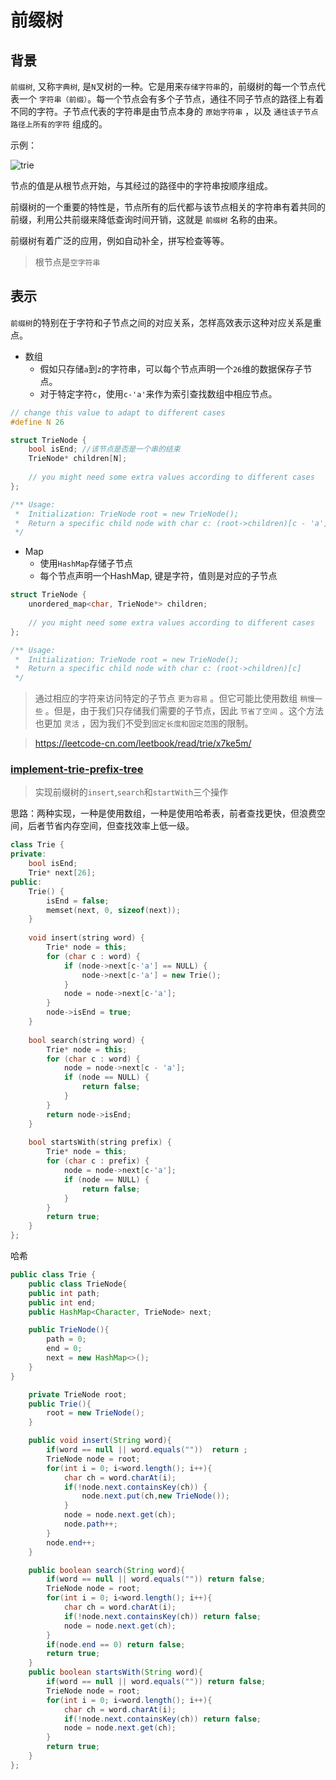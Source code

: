 # 前缀树

## 背景

```前缀树```, 又称```字典树```, 是```N```叉树的一种。它是用来```存储字符串```的，前缀树的每一个节点代表一个 ```字符串（前缀）```。每一个节点会有多个子节点，通往不同子节点的路径上有着不同的字符。子节点代表的字符串是由节点本身的 ```原始字符串``` ，以及 ```通往该子节点路径上所有的字符``` 组成的。

示例：

![trie](../images/trie.png)

节点的值是从根节点开始，与其经过的路径中的字符串按顺序组成。

前缀树的一个重要的特性是，节点所有的后代都与该节点相关的字符串有着共同的前缀，利用公共前缀来降低查询时间开销，这就是 ```前缀树``` 名称的由来。

前缀树有着广泛的应用，例如自动补全，拼写检查等等。

> 根节点是```空字符串```

## 表示

```前缀树```的特别在于字符和子节点之间的对应关系，怎样高效表示这种对应关系是重点。

- 数组
  - 假如只存储```a```到```z```的字符串，可以每个节点声明一个```26```维的数据保存子节点。
  - 对于特定字符```c```，使用```c-'a'```来作为索引查找数组中相应节点。
```cpp
// change this value to adapt to different cases
#define N 26

struct TrieNode {
    bool isEnd; //该节点是否是一个串的结束
    TrieNode* children[N];
    
    // you might need some extra values according to different cases
};

/** Usage:
 *  Initialization: TrieNode root = new TrieNode();
 *  Return a specific child node with char c: (root->children)[c - 'a']
 */
```

- Map
  - 使用```HashMap```存储子节点
  - 每个节点声明一个HashMap, 键是字符，值则是对应的子节点
```cpp
struct TrieNode {
    unordered_map<char, TrieNode*> children;
    
    // you might need some extra values according to different cases
};

/** Usage:
 *  Initialization: TrieNode root = new TrieNode();
 *  Return a specific child node with char c: (root->children)[c]
 */
```
> 通过相应的字符来访问特定的子节点 ```更为容易``` 。但它可能比使用数组 ```稍慢一些``` 。但是，由于我们只存储我们需要的子节点，因此 ```节省了空间``` 。这个方法也更加 ```灵活``` ，因为我们不受到```固定长度和固定范围```的限制。

> https://leetcode-cn.com/leetbook/read/trie/x7ke5m/

### [implement-trie-prefix-tree](https://leetcode-cn.com/problems/implement-trie-prefix-tree/)
> 实现前缀树的```insert```,```search```和```startWith```三个操作

思路：两种实现，一种是使用数组，一种是使用哈希表，前者查找更快，但浪费空间，后者节省内存空间，但查找效率上低一级。

```cpp
class Trie {
private:
    bool isEnd;
    Trie* next[26];
public:
    Trie() {
        isEnd = false;
        memset(next, 0, sizeof(next));
    }
    
    void insert(string word) {
        Trie* node = this;
        for (char c : word) {
            if (node->next[c-'a'] == NULL) {
                node->next[c-'a'] = new Trie();
            }
            node = node->next[c-'a'];
        }
        node->isEnd = true;
    }
    
    bool search(string word) {
        Trie* node = this;
        for (char c : word) {
            node = node->next[c - 'a'];
            if (node == NULL) {
                return false;
            }
        }
        return node->isEnd;
    }
    
    bool startsWith(string prefix) {
        Trie* node = this;
        for (char c : prefix) {
            node = node->next[c-'a'];
            if (node == NULL) {
                return false;
            }
        }
        return true;
    }
};
```

哈希
```java
public class Trie {
    public class TrieNode{
    public int path;
    public int end;
    public HashMap<Character, TrieNode> next;

    public TrieNode(){
        path = 0;
        end = 0;
        next = new HashMap<>();
    }
}

    private TrieNode root;
    public Trie(){
        root = new TrieNode();
    }

    public void insert(String word){
        if(word == null || word.equals(""))  return ;
        TrieNode node = root;
        for(int i = 0; i<word.length(); i++){
            char ch = word.charAt(i);
            if(!node.next.containsKey(ch)) {
                node.next.put(ch,new TrieNode());
            }
            node = node.next.get(ch);
            node.path++;
        }
        node.end++;
    }

    public boolean search(String word){
        if(word == null || word.equals("")) return false;
        TrieNode node = root;
        for(int i = 0; i<word.length(); i++){
            char ch = word.charAt(i);
            if(!node.next.containsKey(ch)) return false;
            node = node.next.get(ch);
        }
        if(node.end == 0) return false;
        return true;
    }
    public boolean startsWith(String word){
        if(word == null || word.equals("")) return false;
        TrieNode node = root;
        for(int i = 0; i<word.length(); i++){
            char ch = word.charAt(i);
            if(!node.next.containsKey(ch)) return false;
            node = node.next.get(ch);
        }
        return true;
    }
};
```